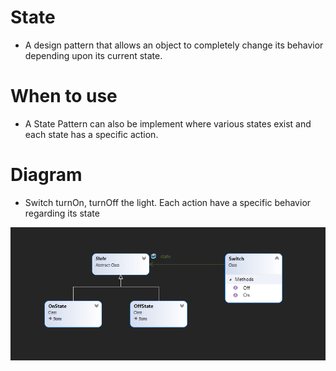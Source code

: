 # State
- A design pattern that allows an object to completely change its behavior depending upon its current state.

# When to use
- A State Pattern can also be implement where various states exist and each state has a specific action.
 
# Diagram
- Switch turnOn, turnOff the light. Each action have a specific behavior regarding its state
 
![StateDesignPattern](https://github.com/nghianguyendev/design-pattern/blob/master/BehavioralDesignPattern/State/State.png?raw=true)

